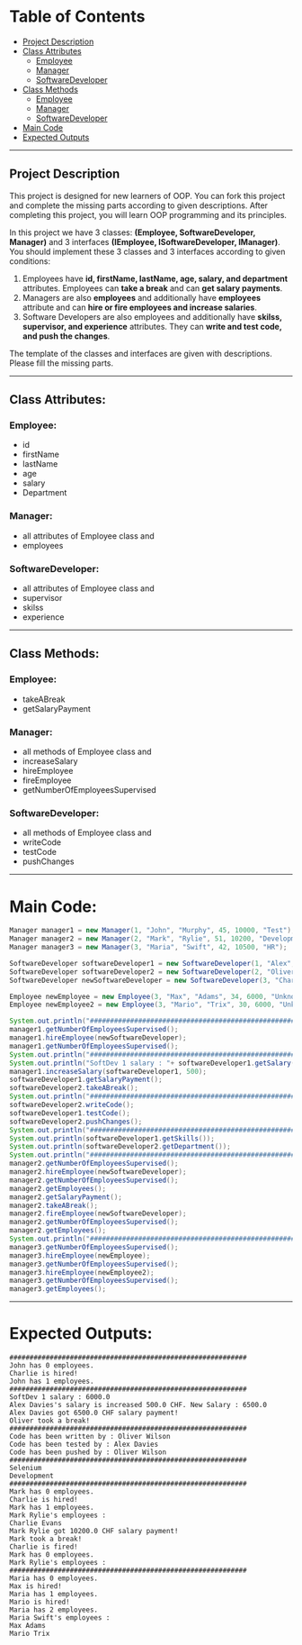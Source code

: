 # Table of Contents 
- [Project Description](#project-description)
- [Class Attributes](#class-attributes)
  * [Employee](#employee)
  * [Manager](#manager)
  * [SoftwareDeveloper](#softwaredeveloper)
- [Class Methods](#class-methods)
  * [Employee](#employee-1)
  * [Manager](#manager-1)
  * [SoftwareDeveloper](#softwaredeveloper-1)
- [Main Code](#main-code)
- [Expected Outputs](#expected-outputs)

---

## Project Description

This project is designed for new learners of OOP. You can fork this project and complete the missing parts according to given descriptions. After completing this project, you will learn OOP programming and its principles. 

In this project we have 3 classes: __(Employee, SoftwareDeveloper, Manager)__ and 3 interfaces __(IEmployee, ISoftwareDeveloper, IManager)__. You should implement these 3 classes and 3 interfaces according to given conditions: 

1. Employees have **id, firstName, lastName, age, salary, and department** attributes. Employees can **take a break** and can **get salary payments**.
2. Managers are also **employees** and additionally have **employees** attribute and can **hire or fire employees and increase salaries**.
3. Software Developers are also employees and additionally have **skilss, supervisor, and experience** attributes. They can **write and test code, and push the changes**.

The template of the classes and interfaces are given with descriptions. Please fill the missing parts.

---

## Class Attributes:
### Employee:
- id
- firstName
- lastName
- age
- salary
- Department

### Manager:
- all attributes of Employee class and
- employees

### SoftwareDeveloper:
- all attributes of Employee class and
- supervisor 
- skilss
- experience

---

## Class Methods: 
### Employee:
- takeABreak
- getSalaryPayment

### Manager:
- all methods of Employee class and
- increaseSalary
- hireEmployee
- fireEmployee
- getNumberOfEmployeesSupervised

### SoftwareDeveloper:
- all methods of Employee class and
- writeCode
- testCode
- pushChanges

---

# Main Code: 

```Java
Manager manager1 = new Manager(1, "John", "Murphy", 45, 10000, "Test");
Manager manager2 = new Manager(2, "Mark", "Rylie", 51, 10200, "Development");
Manager manager3 = new Manager(3, "Maria", "Swift", 42, 10500, "HR");

SoftwareDeveloper softwareDeveloper1 = new SoftwareDeveloper(1, "Alex", "Davies", 27, 6000, "Test", manager1, "Selenium", 7);
SoftwareDeveloper softwareDeveloper2 = new SoftwareDeveloper(2, "Oliver", "Wilson", 32, 6250, "Development", manager2, "Selenium", 7);
SoftwareDeveloper newSoftwareDeveloper = new SoftwareDeveloper(3, "Charlie", "Evans", 38, 6600, "Development", manager2, "Selenium", 7);

Employee newEmployee = new Employee(3, "Max", "Adams", 34, 6000, "Unknown");
Employee newEmployee2 = new Employee(3, "Mario", "Trix", 30, 6000, "Unknown");

System.out.println("###########################################################");
manager1.getNumberOfEmployeesSupervised();
manager1.hireEmployee(newSoftwareDeveloper);
manager1.getNumberOfEmployeesSupervised();
System.out.println("###########################################################");
System.out.println("SoftDev 1 salary : "+ softwareDeveloper1.getSalary());
manager1.increaseSalary(softwareDeveloper1, 500);
softwareDeveloper1.getSalaryPayment();
softwareDeveloper2.takeABreak();
System.out.println("###########################################################");
softwareDeveloper2.writeCode();
softwareDeveloper1.testCode();
softwareDeveloper2.pushChanges();
System.out.println("###########################################################");
System.out.println(softwareDeveloper1.getSkills());
System.out.println(softwareDeveloper2.getDepartment());
System.out.println("###########################################################");
manager2.getNumberOfEmployeesSupervised();
manager2.hireEmployee(newSoftwareDeveloper);
manager2.getNumberOfEmployeesSupervised();
manager2.getEmployees();
manager2.getSalaryPayment();
manager2.takeABreak();
manager2.fireEmployee(newSoftwareDeveloper);
manager2.getNumberOfEmployeesSupervised();
manager2.getEmployees();
System.out.println("###########################################################");
manager3.getNumberOfEmployeesSupervised();
manager3.hireEmployee(newEmployee);
manager3.getNumberOfEmployeesSupervised();
manager3.hireEmployee(newEmployee2);
manager3.getNumberOfEmployeesSupervised();
manager3.getEmployees();
```

---

# Expected Outputs:

```
###########################################################
John has 0 employees. 
Charlie is hired!
John has 1 employees. 
###########################################################
SoftDev 1 salary : 6000.0
Alex Davies's salary is increased 500.0 CHF. New Salary : 6500.0
Alex Davies got 6500.0 CHF salary payment!
Oliver took a break!
###########################################################
Code has been written by : Oliver Wilson
Code has been tested by : Alex Davies
Code has been pushed by : Oliver Wilson
###########################################################
Selenium
Development
###########################################################
Mark has 0 employees. 
Charlie is hired!
Mark has 1 employees. 
Mark Rylie's employees : 
Charlie Evans
Mark Rylie got 10200.0 CHF salary payment!
Mark took a break!
Charlie is fired!
Mark has 0 employees. 
Mark Rylie's employees : 
###########################################################
Maria has 0 employees. 
Max is hired!
Maria has 1 employees. 
Mario is hired!
Maria has 2 employees. 
Maria Swift's employees : 
Max Adams
Mario Trix
```

